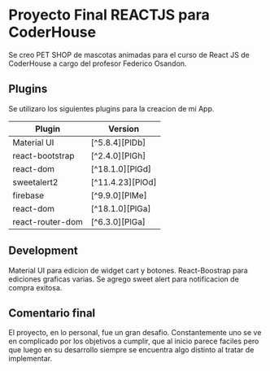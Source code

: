 # Proyecto Final REACTJS para CoderHouse

Se creo PET SHOP de mascotas animadas para el curso de React JS de CoderHouse a cargo del profesor Federico Osandon.

## Plugins

Se utilizaro los siguientes plugins para la creacion de mi App.

| Plugin | Version |  
| ------ | ------ |
| Material UI | [^5.8.4][PlDb] |  
| react-bootstrap | [^2.4.0][PlGh] |
| react-dom | [^18.1.0][PlGd] |
| sweetalert2 | [^11.4.23][PlOd] |
| firebase | [^9.9.0][PlMe] |
| react-dom | [^18.1.0][PlGa] |
| react-router-dom | [^6.3.0][PlGa] |

## Development

Material UI para edicion de widget cart y botones.
React-Boostrap para ediciones graficas varias.
Se agrego sweet alert para notificacion de compra exitosa.

## Comentario final

El proyecto, en lo personal, fue un gran desafio. Constantemente uno se ve en complicado por los objetivos a cumplir, que al inicio
parece faciles pero que luego en su desarrollo siempre se encuentra algo distinto al tratar de implementar.

